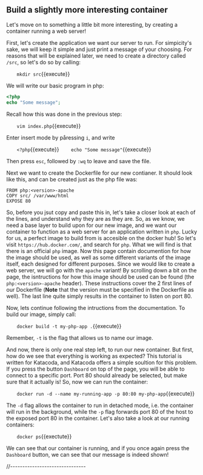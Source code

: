 ## Build a slightly more interesting container
Let's move on to something a little bit more interesting, by creating a container running a web server!

First, let's create the application we want our server to run. For simpicity's sake, we will keep it simple and just print a message of your choosing. For reasons that will be explained later, we need to create a directory called `/src`, so let's do so by calling:

&nbsp;&nbsp;&nbsp;&nbsp;&nbsp;&nbsp; `mkdir src`{{execute}}

We will write our basic program in php:
```php
<?php
echo "Some message";
```

Recall how this was done in the previous step:  

&nbsp;&nbsp;&nbsp;&nbsp;&nbsp;&nbsp; `vim index.php`{{execute}}

Enter insert mode by påressing `i`, and write 

&nbsp;&nbsp;&nbsp;&nbsp;&nbsp;&nbsp; `<?php`{{execute}}
&nbsp;&nbsp;&nbsp;&nbsp;&nbsp;&nbsp; `echo "Some message"`{{execute}}

Then press `esc`, followed by `:wq` to leave and save the file. 

Next we want to create the Dockerfile for our new contianer. It should look like this, and can be created just as the php file was:
```
FROM php:<version>-apache
COPY src/ /var/www/html
EXPOSE 80
```

So, before you jsut copy and paste this in, let's take a closer look at each of the lines, and understand why they are as they are. So, as we know, we need a base layer to build upon for our new image, and we want our container to function as a web server for an application written in `php`. Lucky for us, a perfect image to build from is accesible on the docker hub! So let's visit `https://hub.docker.com/`, and search for `php`. What we will find is that there is an official `php` image. Now this page contain documention for how the image should be used, as well as some different variants of the image itself, each designed for different purposes. Since we would like to create a web server, we will go with the `apache` variant! By scrolling down a bit on the page, the isntructions for how this image should be used can be found (the `php:<version>-apache` header). These instructions cover the 2 first lines of our Dockerfile (**Note** that the version must be specified in the Dockerfile as well). The last line quite simply results in the container to listen on port 80.

Now, lets continue following the intructions from the documentation. To build our image, simply call:

&nbsp;&nbsp;&nbsp;&nbsp;&nbsp;&nbsp; `docker build -t my-php-app .`{{execute}}

Remember, `-t` is the flag that allows us to name our image. 

And now, there is only one real step left, to run our new container. But first, how do we see that everything is working as expected? This tutorial is written for Katacoda, and Katacoda offers a simple soultion for this problem. If you press the button `Dashboard` on top of the page, you will be able to connect to a specific port. Port 80 should already be selected, but make sure that it actually is! So, now we can run the container:

&nbsp;&nbsp;&nbsp;&nbsp;&nbsp;&nbsp; `docker run -d --name my-running-app -p 80:80 my-php-app`{{execute}}

The `-d` flag allows the container to run in detached mode, i.e. the container will run in the background, while the `-p` flag forwards port 80 of the host to the exposed port 80 in the container. Let's also take a look at our running containers:

&nbsp;&nbsp;&nbsp;&nbsp;&nbsp;&nbsp; `docker ps`{{exectute}}

We can see that our container is running, and if you once again press the `Dashboard` button, we can see that our message is indeed shown!





//-------------------------------
